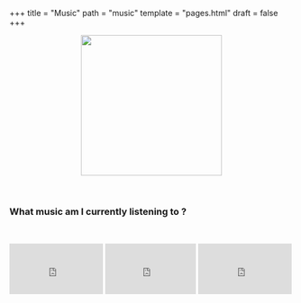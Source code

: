 +++
title = "Music"
path = "music"
template = "pages.html"
draft = false
+++

<div align="center">

 <p align="center">
   
  <img src="https://sachinsenal0x64.github.io/picx-images-hosting/pepe-listening-to-music.283fpx8jor0g.gif" alt=" " align="center" width="250" height="250"> 
  
</p>
</div>

<br>

### What music am I currently listening to ?

<br>

<div align="left">
 <p style="text-align:left;">
    <iframe src="https://embed.tidal.com/tracks/294404537?disableAnalytics=true" allowfullscreen="allowfullscreen" frameborder="0" style="width:33%;height:90px">
    </iframe> 
   <span style="float:center;">
    <iframe src="https://embed.tidal.com/tracks/294404536?disableAnalytics=true" allowfullscreen="allowfullscreen" frameborder="0" style="width:32%;height:90px"></iframe>
     <iframe src="https://embed.tidal.com/track/294404534?disableAnalytics=true" allowfullscreen="allowfullscreen" frameborder="0" style="width:33%;height:90px"></iframe>
   </span>
 </p>
</div>
